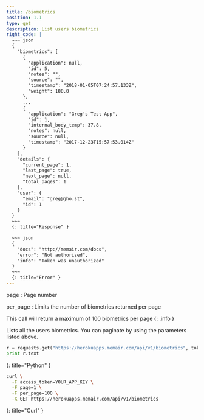 ```yaml
---
title: /biometrics
position: 1.1
type: get
description: List users biometrics
right_code: |
  ~~~ json
  {
    "biometrics": [
      {
        "application": null,
        "id": 5,
        "notes": "",
        "source": "",
        "timestamp": "2018-01-05T07:24:57.133Z",
        "weight": 100.0
      },
      ...
      {
        "application": "Greg's Test App",
        "id": 1,
        "internal_body_temp": 37.8,
        "notes": null,
        "source": null,
        "timestamp": "2017-12-23T15:57:53.014Z"
      }
    ],
    "details": {
      "current_page": 1,
      "last_page": true,
      "next_page": null,
      "total_pages": 1
    },
    "user": {
      "email": "greg@gho.st",
      "id": 1
    }
  }
  ~~~
  {: title="Response" }

  ~~~ json
  {
    "docs": "http://memair.com/docs",
    "error": "Not authorized",
    "info": "Token was unauthorized"
  }
  ~~~
  {: title="Error" }
---
```

page
: Page number

per_page
: Limits the number of biometrics returned per page

This call will return a maximum of 100 biometrics per page
{: .info }

Lists all the users biometrics. You can paginate by using the parameters listed above.

~~~ python
r = requests.get("https://herokuapps.memair.com/api/v1/biometrics", token="YOUR_APP_KEY")
print r.text
~~~
{: title="Python" }

~~~ bash
curl \
  -F access_token=YOUR_APP_KEY \
  -F page=1 \
  -F per_page=100 \
  -X GET https://herokuapps.memair.com/api/v1/biometrics
~~~
{: title="Curl" }
